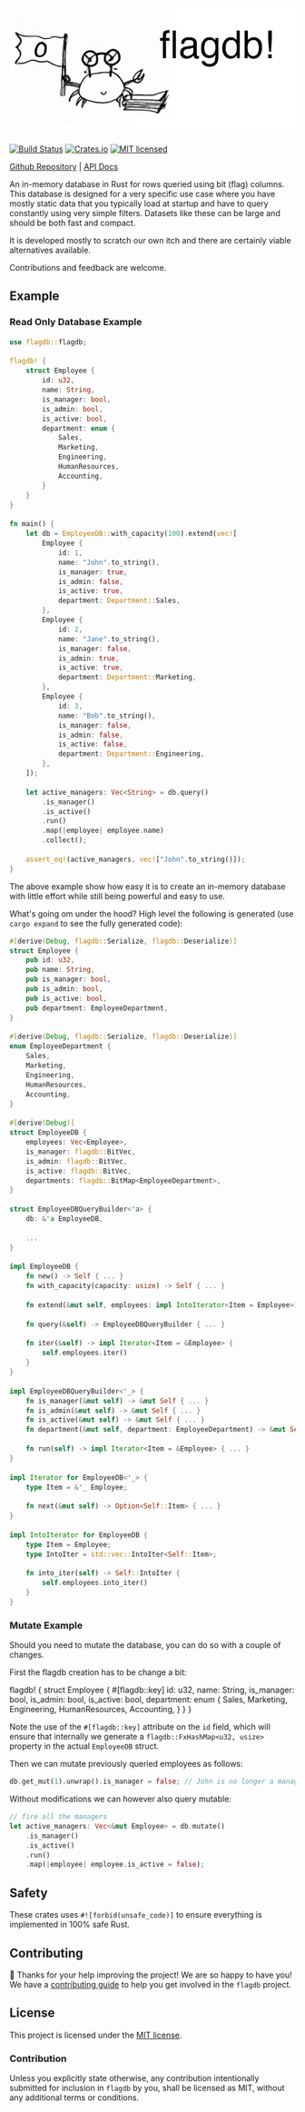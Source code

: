 ![flagdb banner](./docs/img/banner.png)

[![Build Status][build-status]][build-url]
[![Crates.io][crates-badge]][crates-url]
[![MIT licensed][mit-badge]][mit-url]

[crates-badge]: https://img.shields.io/crates/v/flagdb.svg
[crates-url]: https://crates.io/crates/flagdb
[mit-badge]: https://img.shields.io/badge/license-MIT-blue.svg
[mit-url]: https://github.com/plabayo/flagdb/blob/main/LICENSE
[build-status]: https://github.com/plabayo/flagdb/actions/workflows/CI.yml/badge.svg?branch=main
[build-url]: https://github.com/plabayo/flagdb/actions/workflows/CI.yml

[Github Repository](https://github.com/plabayo/flagdb) |
[API Docs](https://docs.rs/flagdb)

An in-memory database in Rust for rows queried using bit (flag) columns.
This database is designed for a very specific use case where you have mostly static data that you typically load at startup and have to query constantly using very simple filters. Datasets
like these can be large and should be both fast and compact.

It is developed mostly to scratch our own itch and there are certainly viable alternatives
available.

Contributions and feedback are welcome.

## Example

### Read Only Database Example

```rust
use flagdb::flagdb;

flagdb! {
    struct Employee {
        id: u32,
        name: String,
        is_manager: bool,
        is_admin: bool,
        is_active: bool,
        department: enum {
            Sales,
            Marketing,
            Engineering,
            HumanResources,
            Accounting,
        }
    }
}

fn main() {
    let db = EmployeeDB::with_capacity(100).extend(vec![
        Employee {
            id: 1,
            name: "John".to_string(),
            is_manager: true,
            is_admin: false,
            is_active: true,
            department: Department::Sales,
        },
        Employee {
            id: 2,
            name: "Jane".to_string(),
            is_manager: false,
            is_admin: true,
            is_active: true,
            department: Department::Marketing,
        },
        Employee {
            id: 3,
            name: "Bob".to_string(),
            is_manager: false,
            is_admin: false,
            is_active: false,
            department: Department::Engineering,
        },
    ]);

    let active_managers: Vec<String> = db.query()
        .is_manager()
        .is_active()
        .run()
        .map(|employee| employee.name)
        .collect();

    assert_eq!(active_managers, vec!["John".to_string()]);
}
```

The above example show how easy it is to create an in-memory database
with little effort while still being powerful and easy to use.

What's going om under the hood? High level the following is generated
(use `cargo expand` to see the fully generated code):

```rust
#[derive(Debug, flagdb::Serialize, flagdb::Deserialize)]
struct Employee {
    pub id: u32,
    pub name: String,
    pub is_manager: bool,
    pub is_admin: bool,
    pub is_active: bool,
    pub department: EmployeeDepartment,
}

#[derive(Debug, flagdb::Serialize, flagdb::Deserialize)]
enum EmployeeDepartment {
    Sales,
    Marketing,
    Engineering,
    HumanResources,
    Accounting,
}

#[derive(Debug)]
struct EmployeeDB {
    employees: Vec<Employee>,
    is_manager: flagdb::BitVec,
    is_admin: flagdb::BitVec,
    is_active: flagdb::BitVec,
    departments: flagdb::BitMap<EmployeeDepartment>,
}

struct EmployeeDBQueryBuilder<'a> {
    db: &'a EmployeeDB,

    ...
}

impl EmployeeDB {
    fn new() -> Self { ... }
    fn with_capacity(capacity: usize) -> Self { ... }

    fn extend(&mut self, employees: impl IntoIterator<Item = Employee>) { ... }

    fn query(&self) -> EmployeeDBQueryBuilder { ... }

    fn iter(&self) -> impl Iterator<Item = &Employee> {
        self.employees.iter()
    }
}

impl EmployeeDBQueryBuilder<'_> {
    fn is_manager(&mut self) -> &mut Self { ... }
    fn is_admin(&mut self) -> &mut Self { ... }
    fn is_active(&mut self) -> &mut Self { ... }
    fn department(&mut self, department: EmployeeDepartment) -> &mut Self { ... }

    fn run(self) -> impl Iterator<Item = &Employee> { ... }
}

impl Iterator for EmployeeDB<'_> {
    type Item = &'_ Employee;

    fn next(&mut self) -> Option<Self::Item> { ... }
}

impl IntoIterator for EmployeeDB {
    type Item = Employee;
    type IntoIter = std::vec::IntoIter<Self::Item>;

    fn into_iter(self) -> Self::IntoIter {
        self.employees.into_iter()
    }
}
```

### Mutate Example

Should you need to mutate the database, you can do so with
a couple of changes.

First the flagdb creation has to be change a bit:

flagdb! {
    struct Employee {
        #[flagdb::key]
        id: u32,
        name: String,
        is_manager: bool,
        is_admin: bool,
        is_active: bool,
        department: enum {
            Sales,
            Marketing,
            Engineering,
            HumanResources,
            Accounting,
        }
    }
}

Note the use of the `#[flagdb::key]` attribute on the `id` field,
which will ensure that internally we generate a `flagdb::FxHashMap<u32, usize>`
property in the actual `EmployeeDB` struct.

Then we can mutate previously queried employees as follows:

```rust
db.get_mut(1).unwrap().is_manager = false; // John is no longer a manager
```

Without modifications we can however also query mutable:

```rust
// fire all the managers
let active_managers: Vec<&mut Employee> = db.mutate()
    .is_manager()
    .is_active()
    .run()
    .map(|employee| employee.is_active = false);
```

## Safety

These crates uses `#![forbid(unsafe_code)]` to ensure everything is implemented in
100% safe Rust.

## Contributing

:balloon: Thanks for your help improving the project! We are so happy to have
you! We have a [contributing guide][contributing] to help you get involved in the
`flagdb` project.

## License

This project is licensed under the [MIT license][license].

### Contribution

Unless you explicitly state otherwise, any contribution intentionally submitted
for inclusion in `flagdb` by you, shall be licensed as MIT, without any
additional terms or conditions.

[contributing]: https://github.com/plabayo/flagdb/blob/main/CONTRIBUTING.md
[license]: https://github.com/plabayo/flagdb/blob/main/flagdb/LICENSE
